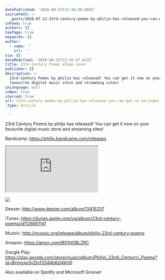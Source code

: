 ```yaml
---
datePublished: '2016-08-31T12:10:39.893Z'
sourcePath: >-
  _posts/2016-07-12-23rd-century-poems-by-philjo-has-released-you-can-get-it-no.md
inFeed: true
authors: []
hasPage: true
keywords: []
author:
  - name: ''
    url: ''
via: {}
dateModified: '2016-08-31T12:10:37.917Z'
title: 23rd Century Poems album cover
publisher: {}
description: >-
  23rd Century Poems by philjo has released! You can get it now on your
  favourite digital music store and streaming sites!
inLanguage: null
inNav: true
starred: true
url: 23rd-century-poems-by-philjo-has-released-you-can-get-it-no/index.html
_type: Article

---
```

23rd Century Poems by philjo has released! You can get it now on your favourite digital music store and streaming sites!

Bandcamp: https://philjo.bandcamp.com/releases

<iframe src="https://the-grid.github.io/ed-userhtml/?g=eJxVkMFugzAQRH_F4p4shVQQwFyq3vMLa7zBTmyM1kYp_fpCOHVu8w6jp-nsndGTiGl1JDMVWBM3Im_Fy-pkGlHl-fzTCkN2NKkRl6rYKzo7TjLzVmtHWZuJyIPMTEpzbAAUTnpAP5-H4OHbK9Ka9M3hSgzo1OJlUV_rj0uVX2uI9pekQx4J1DgEJ8t3wNnpudeClC4_ATm9Aj9l9OgcJMYpzsg0JZl4IdgMCL2jGPsOhWG6HzqbzWyse4TzP6m3BRQl69OwbSy8nuZAPmb9zsTXwcRtZ0Kt4tjoAPsOjsf6P5C1bDM" style=""></iframe>

![](https://s3-us-west-2.amazonaws.com/the-grid-img/p/da86ead79bfbb57360f91cc01d93cd0eae2fdedf.jpg)

Deezer: http://www.deezer.com/album/13415337

iTunes: https://itunes.apple.com/us/album/23rd-century-poems/id1126951141

Muzoic: http://muzoic.org/release/album/philjo-23rd-century-poems

Amazon: https://amzn.com/B01HGBLZRC

Google Play: https://play.google.com/store/music/album/Philjo\_23rd\_Century\_Poems?id=Bjrmsxp3v2txf3344b6zl4khifi

Also available on Spotify and Microsoft Groove!